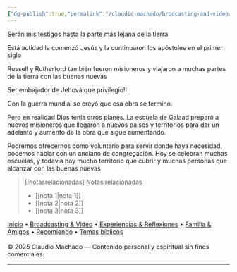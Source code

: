 ```yaml
---
{"dg-publish":true,"permalink":"/claudio-machado/brodcasting-and-video/misioneros-hasta-la-parte-mas-lejana-de-la-tierra/","title":"Misioneros - hasta la parte más lejana de la tierra","tags":["predicar","misioneros"]}
---
```



Serán mis testigos hasta la parte más lejana de la tierra 

Está actidad la comenzó Jesús y la continuaron los apóstoles en el primer siglo 

Russell y Rutherford también fueron misioneros y viajaron a muchas partes de la tierra con las buenas nuevas 

Ser embajador de Jehová que privilegio!!

Con la guerra mundial se creyó que esa obra se terminó.

Pero en realidad Dios tenía otros planes. La escuela de Galaad preparó a nuevos misioneros que llegaron a nuevos países y territorios para dar un adelanto y aumento de la obra que sigue aumentando.

Podremos ofrecernos como voluntario para servir donde haya necesidad, podemos hablar con un anciano de congregación. Hoy se celebran muchas escuelas, y todavía hay mucho territorio que cubrir y muchas personas que alcanzar con las buenas nuevas 



> [!notasrelacionadas] Notas relacionadas
> - [[nota 1\|nota 1]]
> - [[nota 2\|nota 2]]
> - [[nota 3\|nota 3]]

<div class="pie-simple">
  <a href="https://mis-apuntes-psi.vercel.app/">Inicio</a> •
  <a href="https://mis-apuntes-psi.vercel.app/claudio-machado/brodcasting-and-videos/principial-brodcasting-and-video/">Broadcasting & Video</a> •
  <a href="https://mis-apuntes-psi.vercel.app/claudio-machado/experiencias-and-reflexiones/experiencias-and-reflexiones/">Experiencias & Reflexiones</a> •
  <a href="https://mis-apuntes-psi.vercel.app/claudio-machado/familia-and-amigos/familia-and-amigos/">Familia & Amigos</a> •
  <a href="https://mis-apuntes-psi.vercel.app/claudio-machado/recomendaciones/recomiendo/">Recomiendo</a> •
  <a href="https://mis-apuntes-psi.vercel.app/claudio-machado/temas-biblicos/temas-biblicos/">Temas bíblicos</a>
  <br><br>
  <span class="legal">© 2025 Claudio Machado — Contenido personal y espiritual sin fines comerciales.</span>
</div>

---



